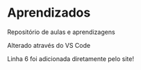 # Aprendizados
Repositório de aulas e aprendizagens

Alterado através do VS Code

Linha 6 foi adicionada diretamente pelo site!
